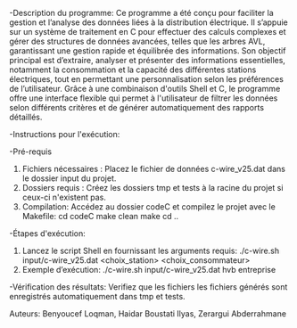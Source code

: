 -Description du programme:
Ce programme a été conçu pour faciliter la gestion et l’analyse des données liées à la distribution électrique. Il s’appuie sur un système de traitement en C pour effectuer des calculs complexes et gérer des structures de données avancées, telles que les arbres AVL, garantissant une gestion rapide et équilibrée des informations. Son objectif principal est d’extraire, analyser et présenter des informations essentielles, notamment la consommation et la capacité des différentes stations électriques, tout en permettant une personnalisation selon les préférences de l’utilisateur.
Grâce à une combinaison d'outils Shell et C, le programme offre une interface flexible qui permet à l'utilisateur de filtrer les données selon différents critères et de générer automatiquement des rapports détaillés.


-Instructions pour l'exécution:

-Pré-requis
1. Fichiers nécessaires :
Placez le fichier de données c-wire_v25.dat dans le dossier input du projet.
2. Dossiers requis :
Créez les dossiers tmp et tests à la racine du projet si ceux-ci n'existent pas.
3. Compilation:
Accédez au dossier codeC et compilez le projet avec le Makefile:
cd codeC
make clean
make
cd ..

-Étapes d'exécution:
1. Lancez le script Shell en fournissant les arguments requis: ./c-wire.sh input/c-wire_v25.dat <choix_station> <choix_consommateur>
2. Exemple d’exécution: ./c-wire.sh input/c-wire_v25.dat hvb entreprise

-Vérification des résultats:
Verifiez que les fichiers les fichiers générés sont enregistrés automatiquement dans tmp et tests.

Auteurs: Benyoucef Loqman, Haidar Boustati Ilyas, Zerargui Abderrahmane 
